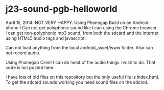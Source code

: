 j23-sound-pgb-helloworld
========================



April 15, 2014. NOT VERY HAPPY. Using Phonegap Build on an Android phone I Can not get polyphonic sound like I can using the Chrome browser. I can get non-polyphonic mp3 sound, from both the sdcard and the internet using HTML5 audio tags and javascript.


Can not load anything from the local android_asset/www folder. Also can not record audio. 


Using Phonegap Client I can do most of the audio things I wish to do. That code is not posted here.

I have lots of old files on this repository but the only useful file is index.html. To get the sdcard sounds working you need sound files on the sdcard.











